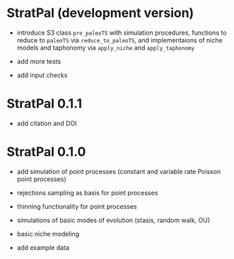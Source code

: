 # StratPal (development version)

* introduce S3 class `pre_paleoTS` with simulation procedures, functions to reduce to `paleoTS` via `reduce_to_paleoTS`, and implementaions of niche models and taphonomy via `apply_niche` and `apply_taphonomy`

* add more tests

* add input checks

# StratPal 0.1.1

* add citation and DOI

# StratPal 0.1.0

* add simulation of point processes (constant and variable rate Poisson point processes)

* rejections sampling as basis for point processes

* thinning functionality for point processes

* simulations of basic modes of evolution (stasis, random walk, OU)

* basic niche modeling

* add example data
